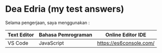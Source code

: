 # Dea Edria (my test answers)

Selama pengerjaan, saya menggunakan :

Text Editor   | Bahasa Pemrograman | Online Editor IDE
------------- | -------------------| -----------------
VS Code       | JavaScript         | https://es6console.com/

